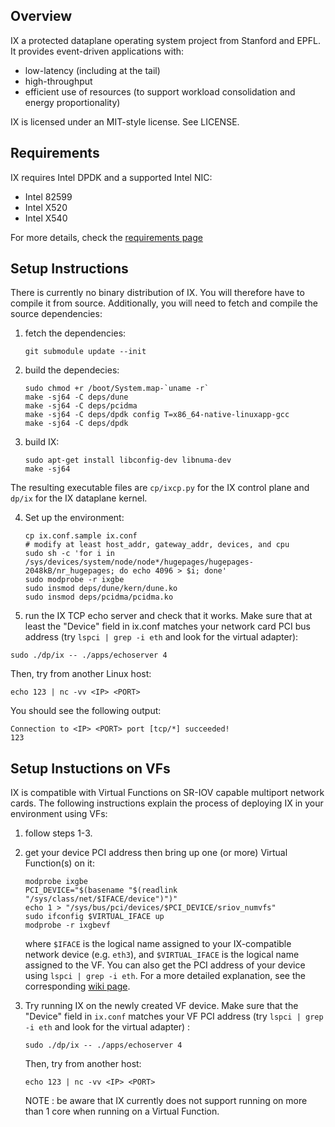## Overview

IX a protected dataplane operating system project from Stanford and EPFL. It provides event-driven applications with:
* low-latency (including at the tail)
* high-throughput
* efficient use of resources (to support workload consolidation and energy proportionality)

IX is licensed under an MIT-style license.  See LICENSE.

## Requirements

IX requires Intel DPDK and a supported Intel NIC: 
- Intel 82599
- Intel X520
- Intel X540

For more details, check the [requirements page](https://github.com/ix-project/ix/wiki/Requirements) 

## Setup Instructions

There is currently no binary distribution of IX. You will therefore have to compile it from source. Additionally, you will need to fetch and compile the source dependencies:

1. fetch the dependencies:
   ```
   git submodule update --init
   ```

2. build the dependecies:
   ```
   sudo chmod +r /boot/System.map-`uname -r`
   make -sj64 -C deps/dune
   make -sj64 -C deps/pcidma
   make -sj64 -C deps/dpdk config T=x86_64-native-linuxapp-gcc
   make -sj64 -C deps/dpdk

   ```

3. build IX:
   ```
   sudo apt-get install libconfig-dev libnuma-dev
   make -sj64
   ```
The resulting executable files are `cp/ixcp.py` for the IX control plane and `dp/ix` for the IX dataplane kernel. 

4. Set up the environment:
   ```
   cp ix.conf.sample ix.conf
   # modify at least host_addr, gateway_addr, devices, and cpu
   sudo sh -c 'for i in /sys/devices/system/node/node*/hugepages/hugepages-2048kB/nr_hugepages; do echo 4096 > $i; done'
   sudo modprobe -r ixgbe
   sudo insmod deps/dune/kern/dune.ko
   sudo insmod deps/pcidma/pcidma.ko
   ```
   
5.  run the IX TCP echo server and check that it works. Make sure that at least the "Device" field in ix.conf matches your network card PCI bus address (try `lspci | grep -i eth` and look for the virtual adapter):

   ```
   sudo ./dp/ix -- ./apps/echoserver 4
   ```

   Then, try from another Linux host:
   ```
   echo 123 | nc -vv <IP> <PORT>
   ```
   You should see the following output: 
   ```
   Connection to <IP> <PORT> port [tcp/*] succeeded!
   123
   ```

## Setup Instuctions on VFs

IX is compatible with Virtual Functions on SR-IOV capable multiport network cards. The following instructions explain the process of deploying IX in your environment using VFs:

1. follow steps 1-3.

2. get your device PCI address then bring up one (or more) Virtual Function(s) on it:
   ```
   modprobe ixgbe
   PCI_DEVICE="$(basename "$(readlink "/sys/class/net/$IFACE/device")")"
   echo 1 > "/sys/bus/pci/devices/$PCI_DEVICE/sriov_numvfs"
   sudo ifconfig $VIRTUAL_IFACE up
   modprobe -r ixgbevf
   ```

   where `$IFACE` is the logical name assigned to your IX-compatible network device (e.g. `eth3`), and `$VIRTUAL_IFACE` is the logical name assigned to the VF. You can also get the PCI address of your device using `lspci | grep -i eth`. For a more detailed explanation, see the corresponding [wiki page](https://github.com/ix-project/ix/wiki/running-ix#virtual-functions). 

3. Try running IX on the newly created VF device. Make sure that the "Device" field in `ix.conf` matches your VF PCI address (try `lspci | grep -i eth` and look for the virtual adapter) :

   ```
   sudo ./dp/ix -- ./apps/echoserver 4
   ```

   Then, try from another host:
   ```
   echo 123 | nc -vv <IP> <PORT>
   ```
   
   NOTE : be aware that IX currently does not support running on more than 1 core when running on a Virtual Function.

